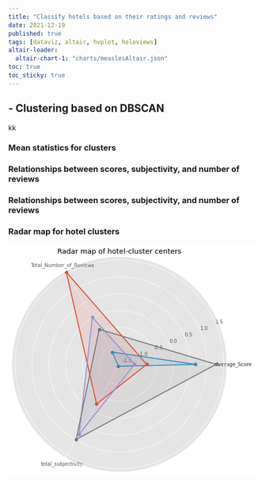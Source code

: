 ```yaml
---
title: "Classify hotels based on their ratings and reviews"
date: 2021-12-19
published: true
tags: [dataviz, altair, hvplot, holoviews]
altair-loader:
  altair-chart-1: "charts/measlesAltair.json"
toc: true
toc_sticky: true
---
```


## - Clustering based on DBSCAN
kk
### Mean statistics for clusters

### Relationships between scores, subjectivity, and number of reviews


<div id="altair-chart-1"></div>



### Relationships between scores, subjectivity, and number of reviews




### **Radar map for hotel clusters**

![](https://github.com/keeea/Hotel_Review_Analysis/blob/main/assets/images/hotel.png?raw=true)
